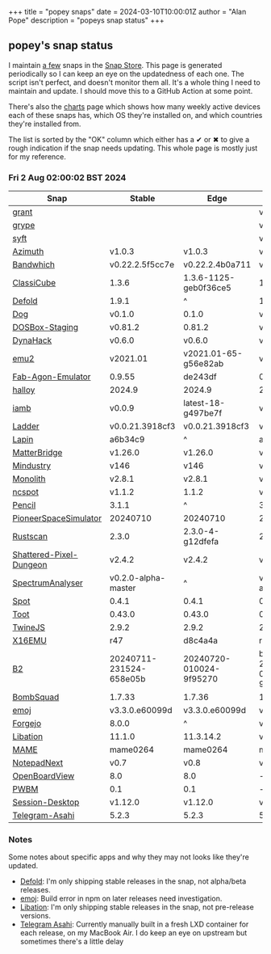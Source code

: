 +++
title = "popey snaps"
date = 2024-03-10T10:00:01Z
author = "Alan Pope"
description = "popeys snap status"
+++

## popey's snap status

I maintain [a few](https://snapcraft.io/publisher/popey) snaps in the [Snap Store](https://snapcraft.io). This page is generated periodically so I can keep an eye on the updatedness of each one. The script isn't perfect, and doesn't monitor them all. It's a whole thing I need to maintain and update. I should move this to a GitHub Action at some point.

There's also the [charts](/blog/charts) page which shows how many weekly active devices each of these snaps has, which OS they're installed on, and which countries they're installed from.

The list is sorted by the "OK" column which either has a ✔ or ✖ to give a rough indication if the snap needs updating. This whole page is mostly just for my reference. 

### Fri 2 Aug 02:00:02 BST 2024
| Snap | Stable | Edge | Upstream | OK? |
| - | - | - | - | - |
| [grant](https://snapcraft.io/grant) |  | | v0.2.1 | ✖ |
| [grype](https://snapcraft.io/grype) |  | | v0.79.4 | ✖ |
| [syft](https://snapcraft.io/syft) |  | | v1.10.0 | ✖ |
| [Azimuth](https://snapcraft.io/azimuth) | v1.0.3 | v1.0.3 | v1.0.3 | ✔ |
| [Bandwhich](https://snapcraft.io/bandwhich) | v0.22.2.5f5cc7e | v0.22.2.4b0a711 | v0.22.2 | ✔ |
| [ClassiCube](https://snapcraft.io/classicube) | 1.3.6 | 1.3.6-1125-geb0f36ce5 | 1.3.6 | ✔ |
| [Defold](https://snapcraft.io/defold) | 1.9.1 | ^ | 1.9.1 | ✔ |
| [Dog](https://snapcraft.io/dog) | v0.1.0 | 0.1.0 | v0.1.0 | ✔ |
| [DOSBox-Staging](https://snapcraft.io/dosbox-staging) | v0.81.2 | 0.81.2 | v0.81.2 | ✔ |
| [DynaHack](https://snapcraft.io/dynahack) | v0.6.0 | v0.6.0 | v0.6.0 | ✔ |
| [emu2](https://snapcraft.io/emu2) | v2021.01 | v2021.01-65-g56e82ab | v2021.01 | ✔ |
| [Fab-Agon-Emulator](https://snapcraft.io/fab-agon-emulator) | 0.9.55 | de243df | 0.9.55 | ✔ |
| [halloy](https://snapcraft.io/halloy) | 2024.9 | 2024.9 | 2024.9 | ✔ |
| [iamb](https://snapcraft.io/iamb) | v0.0.9 | latest-18-g497be7f | v0.0.9 | ✔ |
| [Ladder](https://snapcraft.io/ladder) | v0.0.21.3918cf3 | v0.0.21.3918cf3 | v0.0.21 | ✔ |
| [Lapin](https://snapcraft.io/lapin) | a6b34c9 | ^ | a6b34c9 | ✔ |
| [MatterBridge](https://snapcraft.io/matterbridge) | v1.26.0 | v1.26.0 | v1.26.0 | ✔ |
| [Mindustry](https://snapcraft.io/mindustry) | v146 | v146 | v146 | ✔ |
| [Monolith](https://snapcraft.io/monolith) | v2.8.1 | v2.8.1 | v2.8.1 | ✔ |
| [ncspot](https://snapcraft.io/ncspot) | v1.1.2 | 1.1.2 | v1.1.2 | ✔ |
| [Pencil](https://snapcraft.io/pencil) | 3.1.1 | ^ | 3.1.1 | ✔ |
| [PioneerSpaceSimulator](https://snapcraft.io/pioneer) | 20240710 | 20240710 | 20240710 | ✔ |
| [Rustscan](https://snapcraft.io/rustscan) | 2.3.0 | 2.3.0-4-g12dfefa | 2.3.0 | ✔ |
| [Shattered-Pixel-Dungeon](https://snapcraft.io/shattered-pixel-dungeon) | v2.4.2 | v2.4.2 | v2.4.2 | ✔ |
| [SpectrumAnalyser](https://snapcraft.io/spectrum-analyser) | v0.2.0-alpha-master | ^ | v0.2.0-alpha | ✔ |
| [Spot](https://snapcraft.io/spot) | 0.4.1 | 0.4.1 | 0.4.1 | ✔ |
| [Toot](https://snapcraft.io/toot) | 0.43.0 | 0.43.0 | 0.43.0 | ✔ |
| [TwineJS](https://snapcraft.io/twinejs) | 2.9.2 | 2.9.2 | 2.9.2 | ✔ |
| [X16EMU](https://snapcraft.io/x16emu) | r47 | d8c4a4a | r47 | ✔ |
| [B2](https://snapcraft.io/b2) | 20240711-231524-658e05b | 20240720-010024-9f95270 | b2-20240720-010024-9f95270 | ✖ |
| [BombSquad](https://snapcraft.io/bombsquad) | 1.7.33 | 1.7.36 | 1.7.37 | ✖ |
| [emoj](https://snapcraft.io/emoj) | v3.3.0.e60099d | v3.3.0.e60099d | v4.1.0 | ✖ |
| [Forgejo](https://snapcraft.io/forgejo) | 8.0.0 | ^ | v8.0.0 | ✖ |
| [Libation](https://snapcraft.io/libation) | 11.1.0 | 11.3.14.2 | v11.3.14.2 | ✖ |
| [MAME](https://snapcraft.io/mame) | mame0264 | mame0264 | mame0268 | ✖ |
| [NotepadNext](https://snapcraft.io/notepadnext) | v0.7 | v0.8 | v0.8 | ✖ |
| [OpenBoardView](https://snapcraft.io/openboardview) | 8.0 | 8.0 | - | ✖ |
| [PWBM](https://snapcraft.io/pwbm) | 0.1 | 0.1 | - | ✖ |
| [Session-Desktop](https://snapcraft.io/session-desktop) | v1.12.0 | v1.12.0 | v1.12.5 | ✖ |
| [Telegram-Asahi](https://snapcraft.io/telegram-asahi) | 5.2.3       | 5.2.3 | 5.3.1 | ✖ |

### Notes

Some notes about specific apps and why they may not looks like they're updated.

* [Defold](https://snapcraft.io/defold): I'm only shipping stable releases in the snap, not alpha/beta releases.
* [emoj](https://snapcraft.io/emoj): Build error in npm on later releases need investigation.
* [Libation](https://snapcraft.io/libation): I'm only shipping stable releases in the snap, not pre-release versions. 
* [Telegram Asahi](https://snapcraft.io/telegram-asahi): Currently manually built in a fresh LXD container for each release, on my MacBook Air. I do keep an eye on upstream but sometimes there's a little delay
